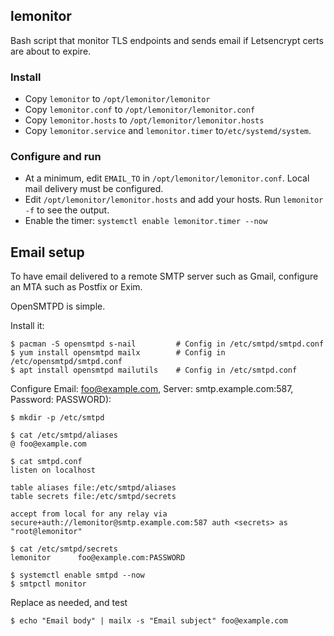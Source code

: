 ## lemonitor

Bash script that monitor TLS endpoints and sends email if Letsencrypt certs are about to expire.

### Install

- Copy `lemonitor` to `/opt/lemonitor/lemonitor`
- Copy `lemonitor.conf` to `/opt/lemonitor/lemonitor.conf`
- Copy `lemonitor.hosts` to `/opt/lemonitor/lemonitor.hosts`
- Copy `lemonitor.service` and `lemonitor.timer` to`/etc/systemd/system`. 

### Configure and run

- At a minimum, edit `EMAIL_TO` in `/opt/lemonitor/lemonitor.conf`. Local mail delivery must be configured. 
- Edit `/opt/lemonitor/lemonitor.hosts` and add your hosts. Run `lemonitor -f` to see the output. 
- Enable the timer: `systemctl enable lemonitor.timer --now` 

## Email setup

To have email delivered to a remote SMTP server such as Gmail, configure an MTA such as Postfix or Exim. 

OpenSMTPD is simple. 

Install it: 

    $ pacman -S opensmtpd s-nail         # Config in /etc/smtpd/smtpd.conf
    $ yum install opensmtpd mailx        # Config in /etc/opensmtpd/smtpd.conf
    $ apt install opensmtpd mailutils    # Config in /etc/smtpd.conf

Configure Email: foo@example.com, Server: smtp.example.com:587, Password: PASSWORD):

    $ mkdir -p /etc/smtpd
    
    $ cat /etc/smtpd/aliases
    @ foo@example.com
    
    $ cat smtpd.conf
    listen on localhost
    
    table aliases file:/etc/smtpd/aliases
    table secrets file:/etc/smtpd/secrets
    
    accept from local for any relay via secure+auth://lemonitor@smtp.example.com:587 auth <secrets> as "root@lemonitor"

    $ cat /etc/smtpd/secrets
    lemonitor      foo@example.com:PASSWORD

    $ systemctl enable smtpd --now
    $ smtpctl monitor

Replace as needed, and test

    $ echo "Email body" | mailx -s "Email subject" foo@example.com

